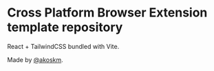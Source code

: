 # Cross Platform Browser Extension template repository

React + TailwindCSS bundled with Vite.

Made by [@akoskm](https://github.com/akoskm).